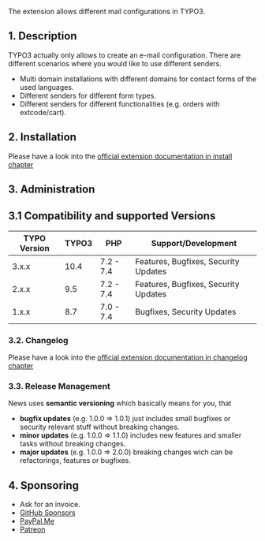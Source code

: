 The extension allows different mail configurations in TYPO3.

## 1. Description

TYPO3 actually only allows to create an e-mail configuration.
There are different scenarios where you would like to use different senders.
* Multi domain installations with different domains for contact forms of the used languages.
* Different senders for different form types.
* Different senders for different functionalities (e.g. orders with extcode/cart).

## 2. Installation

Please have a look into the [official extension documentation in install chapter](https://docs.typo3.org/typo3cms/extensions/mail_conf_override/AdministratorManual/Installation/Index.html)

## 3. Administration

## 3.1 Compatibility and supported Versions

| TYPO Version  | TYPO3      | PHP       | Support/Development                     |
| ------------- | ---------- | ----------|---------------------------------------- |
| 3.x.x         | 10.4       | 7.2 - 7.4 | Features, Bugfixes, Security Updates    |
| 2.x.x         | 9.5        | 7.2 - 7.4 | Features, Bugfixes, Security Updates    |
| 1.x.x         | 8.7        | 7.0 - 7.4 | Bugfixes, Security Updates              |

### 3.2. Changelog

Please have a look into the [official extension documentation in changelog chapter](https://docs.typo3.org/typo3cms/extensions/mail_conf_override/Changelog/Index.html)

### 3.3. Release Management

News uses **semantic versioning** which basically means for you, that
- **bugfix updates** (e.g. 1.0.0 => 1.0.1) just includes small bugfixes or security relevant stuff without breaking changes.
- **minor updates** (e.g. 1.0.0 => 1.1.0) includes new features and smaller tasks without breaking changes.
- **major updates** (e.g. 1.0.0 => 2.0.0) breaking changes wich can be refactorings, features or bugfixes.

## 4. Sponsoring

* Ask for an invoice.
* [GitHub Sponsors](https://github.com/sponsors/extcode)
* [PayPal.Me](https://paypal.me/extcart)
* [Patreon](https://patreon.com/ext_cart)

[1]: https://docs.typo3.org/typo3cms/extensions/cart/
[2]: https://getcomposer.org/
